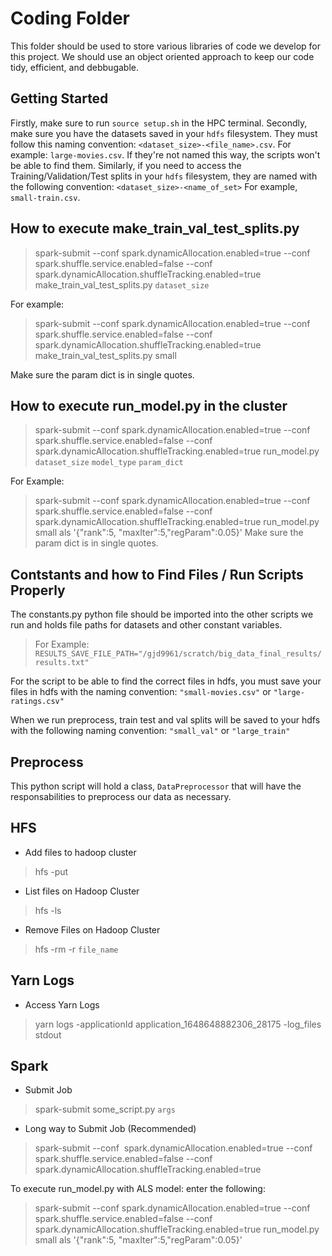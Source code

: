 # Coding Folder

This folder should be used to store various libraries of code we develop for this project. We should use an object oriented approach to keep our code tidy, efficient, and debbugable.

## Getting Started

Firstly, make sure to run `source setup.sh` in the HPC terminal. Secondly, make sure you have the datasets saved in your `hdfs` filesystem. They must follow this naming convention: `<dataset_size>-<file_name>.csv`. For example: `large-movies.csv`. If they're not named this way, the scripts won't be able to find them. Similarly, if you need to access the Training/Validation/Test splits in your `hdfs` filesystem, they are named with the following convention: `<dataset_size>-<name_of_set>` For example, `small-train.csv`.

## How to execute make_train_val_test_splits.py

> spark-submit --conf spark.dynamicAllocation.enabled=true --conf spark.shuffle.service.enabled=false --conf spark.dynamicAllocation.shuffleTracking.enabled=true make_train_val_test_splits.py `dataset_size`

For example:

> spark-submit --conf spark.dynamicAllocation.enabled=true --conf spark.shuffle.service.enabled=false --conf spark.dynamicAllocation.shuffleTracking.enabled=true make_train_val_test_splits.py small

Make sure the param dict is in single quotes.

## How to execute run_model.py in the cluster

> spark-submit --conf spark.dynamicAllocation.enabled=true --conf spark.shuffle.service.enabled=false --conf spark.dynamicAllocation.shuffleTracking.enabled=true run_model.py `dataset_size` `model_type` `param_dict`

For Example:

> spark-submit --conf spark.dynamicAllocation.enabled=true --conf spark.shuffle.service.enabled=false --conf spark.dynamicAllocation.shuffleTracking.enabled=true run_model.py small als '{"rank":5, "maxIter":5,"regParam":0.05}'
Make sure the param dict is in single quotes.

## Contstants and how to Find Files / Run Scripts Properly

The constants.py python file should be imported into the other scripts we run and holds file paths for datasets and other constant variables.

> For Example: `RESULTS_SAVE_FILE_PATH="/gjd9961/scratch/big_data_final_results/results.txt"`

For the script to be able to find the correct files in hdfs, you must save your files in hdfs with the naming convention: `"small-movies.csv"` or `"large-ratings.csv"`

When we run preprocess, train test and val splits will be saved to your hdfs with the following naming convention: `"small_val"` or `"large_train"`

## Preprocess

This python script will hold a class, `DataPreprocessor` that will have the responsabilities to preprocess our data as necessary.

## HFS

- Add files to hadoop cluster

> hfs -put

- List files on Hadoop Cluster

> hfs -ls

- Remove Files on Hadoop Cluster

> hfs -rm -r `file_name`

## Yarn Logs

- Access Yarn Logs

> yarn logs -applicationId application_1648648882306_28175 -log_files stdout

## Spark

- Submit Job

> spark-submit some_script.py `args`

- Long way to Submit Job (Recommended)

> spark-submit --conf  spark.dynamicAllocation.enabled=true --conf spark.shuffle.service.enabled=false --conf spark.dynamicAllocation.shuffleTracking.enabled=true  

To execute run_model.py with ALS model: enter the following:

> spark-submit --conf spark.dynamicAllocation.enabled=true --conf spark.shuffle.service.enabled=false --conf spark.dynamicAllocation.shuffleTracking.enabled=true run_model.py small als '{"rank":5, "maxIter":5,"regParam":0.05}'

